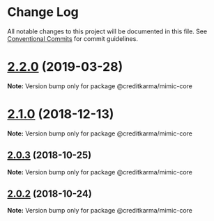 # Change Log

All notable changes to this project will be documented in this file.
See [Conventional Commits](https://conventionalcommits.org) for commit guidelines.

<a name="2.2.0"></a>
# [2.2.0](https://github.com/creditkarma/Mimic/tree/master/packages/mimic-core/compare/v2.1.0...v2.2.0) (2019-03-28)

**Note:** Version bump only for package @creditkarma/mimic-core





<a name="2.1.0"></a>
# [2.1.0](https://github.com/creditkarma/Mimic/tree/master/packages/mimic-core/compare/v2.0.3...v2.1.0) (2018-12-13)

**Note:** Version bump only for package @creditkarma/mimic-core





<a name="2.0.3"></a>
## [2.0.3](https://github.com/creditkarma/Mimic/tree/master/packages/mimic-core/compare/v2.0.2...v2.0.3) (2018-10-25)

**Note:** Version bump only for package @creditkarma/mimic-core





<a name="2.0.2"></a>
## [2.0.2](https://github.com/creditkarma/Mimic/tree/master/packages/mimic-core/compare/v2.0.0...v2.0.2) (2018-10-24)

**Note:** Version bump only for package @creditkarma/mimic-core
